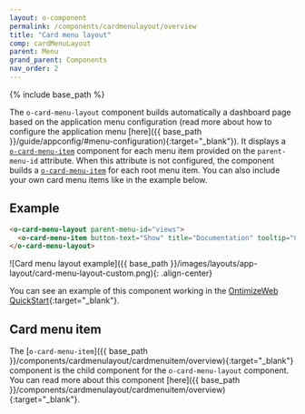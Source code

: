 ```yaml
---
layout: o-component
permalink: /components/cardmenulayout/overview
title: "Card menu layout"
comp: cardMenuLayout
parent: Menu
grand_parent: Components
nav_order: 2
---
```


{% include base_path %}

The `o-card-menu-layout` component builds automatically a dashboard page based on the application menu configuration (read more about how to configure the application menu [here]({{ base_path }}/guide/appconfig/#menu-configuration){:target="_blank"}). It displays a [`o-card-menu-item`](#card-menu-item) component for each menu item provided on the `parent-menu-id` attribute. When this attribute is not configured, the component builds a [`o-card-menu-item`](#card-menu-item) for each root menu item. You can also include your own card menu items like in the example below.

## Example

```html
<o-card-menu-layout parent-menu-id="views">
  <o-card-menu-item button-text="Show" title="Documentation" tooltip="Check the OntimizeWeb documentation" image="assets/images/ontimize.png"></o-card-menu-item>
</o-card-menu-layout>
```

![Card menu layout example]({{ base_path }}/images/layouts/app-layout/card-menu-layout-custom.png){: .align-center}

You can see an example of this component working in the [OntimizeWeb QuickStart](https://try.imatia.com/ontimizeweb/quickstart/){:target="_blank"}.

## Card menu item

The [`o-card-menu-item`]({{ base_path }}/components/cardmenulayout/cardmenuitem/overview){:target="_blank"} component is the child component for the `o-card-menu-layout` component. You can read more about this component [here]({{ base_path }}/components/cardmenulayout/cardmenuitem/overview){:target="_blank"}.
